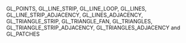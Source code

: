 GL_POINTS, GL_LINE_STRIP, GL_LINE_LOOP, GL_LINES, GL_LINE_STRIP_ADJACENCY, GL_LINES_ADJACENCY,
GL_TRIANGLE_STRIP, GL_TRIANGLE_FAN, GL_TRIANGLES, GL_TRIANGLE_STRIP_ADJACENCY, GL_TRIANGLES_ADJACENCY and GL_PATCHES
